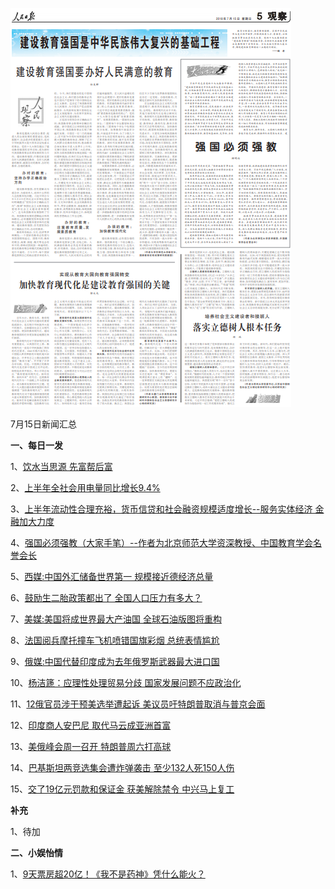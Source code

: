 ![07_01](.\07_15.png)

7月15日新闻汇总

**一、每日一发**

1、[饮水当思源 先富帮后富](http://paper.people.com.cn/rmrb/html/2018-07/15/nw.D110000renmrb_20180715_3-01.htm)

2、[上半年全社会用电量同比增长9.4%](http://paper.people.com.cn/rmrb/html/2018-07/15/nw.D110000renmrb_20180715_6-01.htm)

3、[上半年流动性合理充裕，货币信贷和社会融资规模适度增长--服务实体经济 金融加大力度](http://paper.people.com.cn/rmrb/html/2018-07/15/nw.D110000renmrb_20180715_5-02.htm)

4、[强国必须强教（大家手笔）--作者为北京师范大学资深教授、中国教育学会名誉会长](http://paper.people.com.cn/rmrb/html/2018-07/15/nw.D110000renmrb_20180715_3-05.htm)

5、[西媒:中国外汇储备世界第一 规模接近德经济总量](http://news.163.com/18/0715/00/DMNF771400018AOQ.html)

6、[鼓励生二胎政策都出了 全国人口压力有多大？](http://news.163.com/18/0714/21/DMN3GPIT0001875N.html)

7、[美媒:美国将成世界最大产油国 全球石油版图将重构](http://news.163.com/18/0714/22/DMN77CLM0001875O.html)

8、[法国阅兵摩托撞车飞机喷错国旗彩烟 总统表情尴尬](http://news.163.com/18/0714/21/DMN30BBB0001875O.html)

9、[俄媒:中国代替印度成为去年俄罗斯武器最大进口国](http://news.163.com/18/0714/18/DMMQR9G10001875O.html)

10、[杨洁篪：应理性处理贸易分歧 国家发展问题不应政治化](http://www.zaobao.com/news/china/story20180715-875266)

11、[12俄官员涉干预美选举遭起诉 美议员吁特朗普取消与普京会面](http://www.zaobao.com/news/world/story20180715-875275)

12、[印度商人安巴尼 取代马云成亚洲首富](http://www.zaobao.com/news/world/story20180715-875282)

13、[美俄峰会周一召开 特朗普周六打高球](http://www.zaobao.com/realtime/world/story20180714-875228)

14、[巴基斯坦两竞选集会遭炸弹袭击 至少132人死150人伤](http://www.zaobao.com/news/world/story20180715-875274)

15、[交了19亿元罚款和保证金 获美解除禁令 中兴马上复工](http://www.zaobao.com/news/world/story20180715-875276)



**补充**

1、待加



**二、小娱怡情**

1、[9天票房超20亿！《我不是药神》凭什么能火？](http://news.bitauto.com/hao/wenzhang/855477)